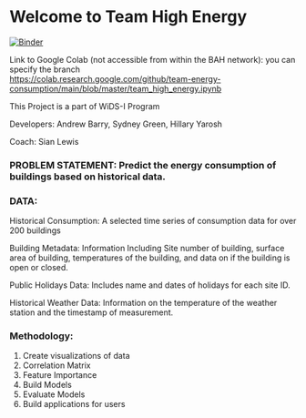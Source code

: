 # Welcome to Team High Energy

[![Binder](https://mybinder.org/badge_logo.svg)](https://mybinder.org/v2/gh/team-energy-consumption/main/master)

Link to Google Colab (not accessible from within the BAH network): you can specify the branch  
https://colab.research.google.com/github/team-energy-consumption/main/blob/master/team_high_energy.ipynb


This Project is a part of WiDS-I Program

Developers: Andrew Barry, Sydney Green, Hillary Yarosh

Coach: Sian Lewis

### PROBLEM STATEMENT: Predict the energy consumption of buildings based on historical data. 

### DATA: 

Historical Consumption: A selected time series of consumption data for over 200 buildings

Building Metadata: Information Including Site number of building, surface area of building, temperatures of the building, and data on if the building is open or closed.

Public Holidays Data: Includes name and dates of holidays for each site ID.

Historical Weather Data: Information on the temperature of the weather station and the timestamp of measurement. 


### Methodology:

1. Create visualizations of data
2. Correlation Matrix
3. Feature Importance
4. Build Models
5. Evaluate Models
6. Build applications for users

